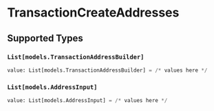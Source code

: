 # TransactionCreateAddresses


## Supported Types

### `List[models.TransactionAddressBuilder]`

```python
value: List[models.TransactionAddressBuilder] = /* values here */
```

### `List[models.AddressInput]`

```python
value: List[models.AddressInput] = /* values here */
```

